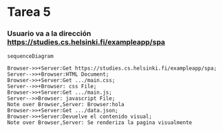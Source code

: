 # Tarea 5
### Usuario va a la dirección https://studies.cs.helsinki.fi/exampleapp/spa
```mermaid
sequenceDiagram

Browser->>+Server:Get https://studies.cs.helsinki.fi/exampleapp/spa;
Server-->>+Browser:HTML Document;
Browser->>+Server:Get .../main.css;
Server-->>+Browser: css File;
Browser->>+Server:Get .../main.js;
Server-->>Browser: javascript File;
Note over Browser,Server: Browser:hola
Browser->>+Server:Get .../data.json;
Browser->>+Server:Devuelve el contenido visual;
Note over Browser,Server: Se renderiza la pagina visualmente
```

